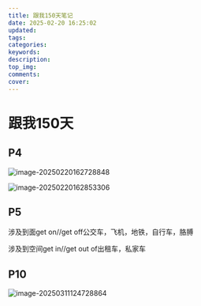 ```yaml
---
title: 跟我150天笔记
date: 2025-02-20 16:25:02
updated:
tags:
categories:
keywords:
description:
top_img:
comments:
cover:
---
```


# 跟我150天

## P4

![image-20250220162728848](https://bu.dusays.com/2025/02/20/67b6e7718c4d0.png)

![image-20250220162853306](https://bu.dusays.com/2025/02/20/67b6e7c734580.png)

## P5

涉及到面get on//get off公交车，飞机，地铁，自行车，胳膊

涉及到空间get in//get out of出租车，私家车

## P10

![image-20250311124728864](https://bu.dusays.com/2025/03/11/67cfc064383f2.png)
